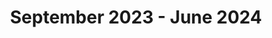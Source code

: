 ---
title: "September 2023 - June 2024"
description: "Specialization Degree - Artificial Intelligence and Big Data"
summary: "Specialized in machine learning, big data processing, neural networks, and Python."
---